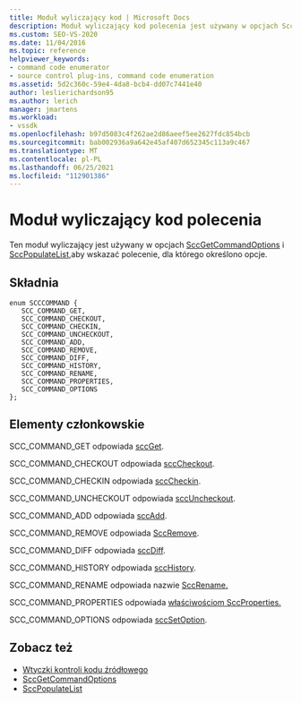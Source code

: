 ```yaml
---
title: Moduł wyliczający kod | Microsoft Docs
description: Moduł wyliczający kod polecenia jest używany w opcjach SccGetCommandOptions i SccPopulateListto, aby wskazać polecenie, dla którego określono opcje.
ms.custom: SEO-VS-2020
ms.date: 11/04/2016
ms.topic: reference
helpviewer_keywords:
- command code enumerator
- source control plug-ins, command code enumeration
ms.assetid: 5d2c360c-59e4-4da8-bcb4-dd07c7441e40
author: leslierichardson95
ms.author: lerich
manager: jmartens
ms.workload:
- vssdk
ms.openlocfilehash: b97d5083c4f262ae2d86aeef5ee2627fdc854bcb
ms.sourcegitcommit: bab002936a9a642e45af407d652345c113a9c467
ms.translationtype: MT
ms.contentlocale: pl-PL
ms.lasthandoff: 06/25/2021
ms.locfileid: "112901386"
---
```

# <a name="command-code-enumerator"></a>Moduł wyliczający kod polecenia
Ten moduł wyliczający jest używany w opcjach [SccGetCommandOptions](../extensibility/sccgetcommandoptions-function.md) i [SccPopulateList,](../extensibility/sccpopulatelist-function.md)aby wskazać polecenie, dla którego określono opcje.

## <a name="syntax"></a>Składnia

```
enum SCCCOMMAND {
   SCC_COMMAND_GET,
   SCC_COMMAND_CHECKOUT,
   SCC_COMMAND_CHECKIN,
   SCC_COMMAND_UNCHECKOUT,
   SCC_COMMAND_ADD,
   SCC_COMMAND_REMOVE,
   SCC_COMMAND_DIFF,
   SCC_COMMAND_HISTORY,
   SCC_COMMAND_RENAME,
   SCC_COMMAND_PROPERTIES,
   SCC_COMMAND_OPTIONS
};
```

## <a name="members"></a>Elementy członkowskie
SCC_COMMAND_GET odpowiada [sccGet](../extensibility/sccget-function.md).

SCC_COMMAND_CHECKOUT odpowiada [sccCheckout](../extensibility/scccheckout-function.md).

SCC_COMMAND_CHECKIN odpowiada [sccCheckin](../extensibility/scccheckin-function.md).

SCC_COMMAND_UNCHECKOUT odpowiada [sccUncheckout](../extensibility/sccuncheckout-function.md).

SCC_COMMAND_ADD odpowiada [sccAdd](../extensibility/sccadd-function.md).

SCC_COMMAND_REMOVE odpowiada [SccRemove](../extensibility/sccremove-function.md).

SCC_COMMAND_DIFF odpowiada [sccDiff](../extensibility/sccdiff-function.md).

SCC_COMMAND_HISTORY odpowiada [sccHistory](../extensibility/scchistory-function.md).

SCC_COMMAND_RENAME odpowiada nazwie [SccRename.](../extensibility/sccrename-function.md)

SCC_COMMAND_PROPERTIES odpowiada [właściwościom SccProperties.](../extensibility/sccproperties-function.md)

SCC_COMMAND_OPTIONS odpowiada [sccSetOption](../extensibility/sccsetoption-function.md).

## <a name="see-also"></a>Zobacz też
- [Wtyczki kontroli kodu źródłowego](../extensibility/source-control-plug-ins.md)
- [SccGetCommandOptions](../extensibility/sccgetcommandoptions-function.md)
- [SccPopulateList](../extensibility/sccpopulatelist-function.md)
